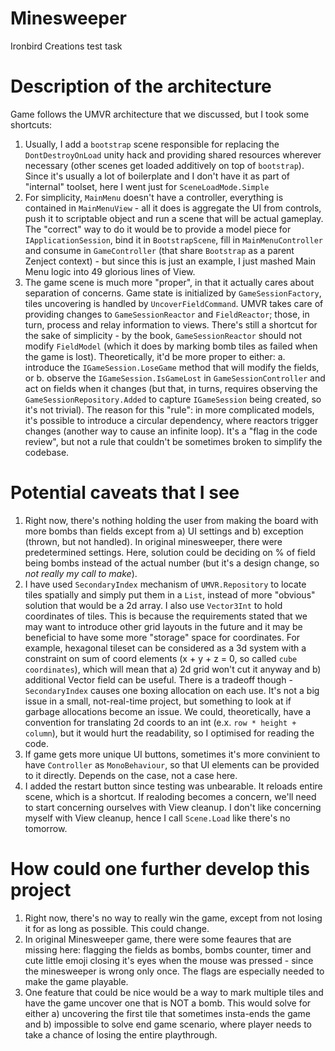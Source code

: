 # Minesweeper
Ironbird Creations test task

# Description of the architecture
Game follows the UMVR architecture that we discussed, but I took some shortcuts:
1. Usually, I add a `bootstrap` scene responsible for replacing the `DontDestroyOnLoad` unity hack and providing shared resources wherever necessary (other scenes get loaded additively on top of `bootstrap`). Since it's usually a lot of boilerplate and I don't have it as part of "internal" toolset, here I went just for `SceneLoadMode.Simple`
2. For simplicity, `MainMenu` doesn't have a controller, everything is contained in `MainMenuView` - all it does is aggregate the UI from controls, push it to scriptable object and run a scene that will be actual gameplay. The "correct" way to do it would be to provide a model piece for `IApplicationSession`, bind it in `BootstrapScene`, fill in `MainMenuController` and consume in `GameController` (that share `Bootstrap` as a parent Zenject context) - but since this is just an example, I just mashed Main Menu logic into 49 glorious lines of View.
3. The game scene is much more "proper", in that it actually cares about separation of concerns. Game state is initialized by `GameSessionFactory`, tiles uncovering is handled by `UncoverFieldCommand`. UMVR takes care of providing changes to `GameSessionReactor` and `FieldReactor`; those, in turn, process and relay information to views. There's still a shortcut for the sake of simplicity - by the book, `GameSessionReactor` should not modify `FieldModel` (which it does by marking bomb tiles as failed when the game is lost). Theoretically, it'd be more proper to either:
   a. introduce the `IGameSession.LoseGame` method that will modify the fields, or
   b. observe the `IGameSession.IsGameLost` in `GameSessionController` and act on fields when it changes (but that, in turns, requires observing the `GameSessionRepository.Added` to capture `IGameSession` being created, so it's not trivial).
The reason for this "rule": in more complicated models, it's possible to introduce a circular dependency, where reactors trigger changes (another way to cause an infinite loop). It's a "flag in the code review", but not a rule that couldn't be sometimes broken to simplify the codebase.

# Potential caveats that I see
1. Right now, there's nothing holding the user from making the board with more bombs than fields except from a) UI settings and b) exception (thrown, but not handled). In original minesweeper, there were predetermined settings. Here, solution could be deciding on % of field being bombs instead of the actual number (but it's a design change, so _not really my call to make_).
2. I have used `SecondaryIndex` mechanism of `UMVR.Repository` to locate tiles spatially and simply put them in a `List`, instead of more "obvious" solution that would be a 2d array. I also use `Vector3Int` to hold coordinates of tiles. This is because the requirements stated that we may want to introduce other grid layouts in the future and it may be beneficial to have some more "storage" space for coordinates. For example, hexagonal tileset can be considered as a 3d system with a constraint on sum of coord elements (x + y + z = 0, so called `cube coordinates`), which will mean that a) 2d grid won't cut it anyway and b) additional Vector field can be useful.
There is a tradeoff though - `SecondaryIndex` causes one boxing allocation on each use. It's not a big issue in a small, not-real-time project, but something to look at if garbage allocations become an issue. We could, theoretically, have a convention for translating 2d coords to an int (e.x. `row * height + column`), but it would hurt the readability, so I optimised for reading the code.
3. If game gets more unique UI buttons, sometimes it's more convinient to have `Controller` as `MonoBehaviour`, so that UI elements can be provided to it directly. Depends on the case, not a case here.
4. I added the restart button since testing was unbearable. It reloads entire scene, which is a shortcut. If realoding becomes a concern, we'll need to start concerning ourselves with View cleanup. I don't like concerning myself with View cleanup, hence I call `Scene.Load` like there's no tomorrow.

# How could one further develop this project
1. Right now, there's no way to really win the game, except from not losing it for as long as possible. This could change.
2. In original Minesweeper game, there were some feaures that are missing here: flagging the fields as bombs, bombs counter, timer and cute little emoji closing it's eyes when the mouse was pressed - since the minesweeper is wrong only once. The flags are especially needed to make the game playable.
3. One feature that could be nice would be a way to mark multiple tiles and have the game uncover one that is NOT a bomb. This would solve for either a) uncovering the first tile that sometimes insta-ends the game and b) impossible to solve end game scenario, where player needs to take a chance of losing the entire playthrough.
